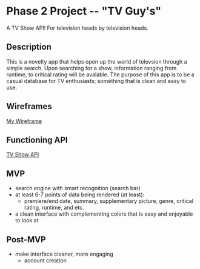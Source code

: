 # Phase 2 Project -- "TV Guy's"

A TV Show API! For television heads by television heads.

## Description

This is a novelty app that helps open up the world of televsion through a simple search. Upon searching for a show, information ranging from runtime, to critical rating will be avalable. The purpose of this app is to be a casual database for TV enthusiasts; something that is clean and easy to use.

## Wireframes

[My Wireframe](https://www.figma.com/file/RUe2lVgjE8A3L3TC65Aw2X/Powerup-(Copy)?node-id=0%3A1)

## Functioning API

[TV Show API](https://https://www.tvmaze.com/api)

## MVP

- search engine with smart recognition (search bar)
- at least 6-7 points of data being rendered (at least):
  - premiere/end date, summary, supplementary picture, genre, critical rating, runtime, and etc.
- a clean interface with complementing colors that is easy and enjoyable to look at

## Post-MVP

- make interface cleaner, more engaging 
  - account creation 

